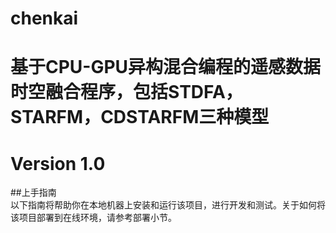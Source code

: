 # chenkai

# 基于CPU-GPU异构混合编程的遥感数据时空融合程序，包括STDFA，STARFM，CDSTARFM三种模型
# Version 1.0

##上手指南<br>
以下指南将帮助你在本地机器上安装和运行该项目，进行开发和测试。关于如何将该项目部署到在线环境，请参考部署小节。
